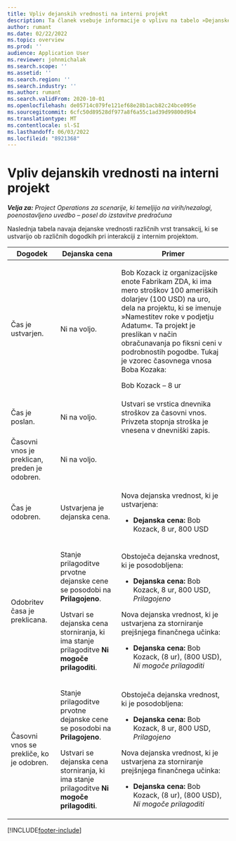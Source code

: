 ```yaml
---
title: Vpliv dejanskih vrednosti na interni projekt
description: Ta članek vsebuje informacije o vplivu na tabelo »Dejanske vrednosti« ob različnih dogodkih za interni projekt v programu Microsoft Dynamics 365 Project Operations.
author: rumant
ms.date: 02/22/2022
ms.topic: overview
ms.prod: ''
audience: Application User
ms.reviewer: johnmichalak
ms.search.scope: ''
ms.assetid: ''
ms.search.region: ''
ms.search.industry: ''
ms.author: rumant
ms.search.validFrom: 2020-10-01
ms.openlocfilehash: de05714c079fe121ef68e28b1acb82c24bce095e
ms.sourcegitcommit: 6cfc50d89528df977a8f6a55c1ad39d99800d9b4
ms.translationtype: MT
ms.contentlocale: sl-SI
ms.lasthandoff: 06/03/2022
ms.locfileid: "8921368"
---
```

# <a name="actuals-impact-for-an-internal-project"></a>Vpliv dejanskih vrednosti na interni projekt

_**Velja za:** Project Operations za scenarije, ki temeljijo na virih/nezalogi, poenostavljeno uvedbo – posel do izstavitve predračuna_

Naslednja tabela navaja dejanske vrednosti različnih vrst transakcij, ki se ustvarijo ob različnih dogodkih pri interakciji z internim projektom.

| Dogodek | Dejanska cena | Primer |
|---|---|---|
| Čas je ustvarjen. | Ni na voljo. | <p>Bob Kozack iz organizacijske enote Fabrikam ZDA, ki ima mero stroškov 100 ameriških dolarjev (100 USD) na uro, dela na projektu, ki se imenuje »Namestitev roke v podjetju Adatum«. Ta projekt je preslikan v način obračunavanja po fiksni ceni v podrobnostih pogodbe. Tukaj je vzorec časovnega vnosa Boba Kozaka:</p><p>Bob Kozack – 8 ur</p> |
| Čas je poslan. | Ni na voljo. | Ustvari se vrstica dnevnika stroškov za časovni vnos. Privzeta stopnja stroška je vnesena v dnevniški zapis. |
| Časovni vnos je preklican, preden je odobren. | Ni na voljo. | |
| Čas je odobren. | Ustvarjena je dejanska cena. | <p>Nova dejanska vrednost, ki je ustvarjena:</p><ul><li>**Dejanska cena:** Bob Kozack, 8 ur, 800 USD</li></ul> |
| Odobritev časa je preklicana. | <p>Stanje prilagoditve prvotne dejanske cene se posodobi na **Prilagojeno**.</p><p>Ustvari se dejanska cena storniranja, ki ima stanje prilagoditve **Ni mogoče prilagoditi**.</p> | <p>Obstoječa dejanska vrednost, ki je posodobljena:</p><ul><li>**Dejanska cena:** Bob Kozack, 8 ur, 800 USD, *Prilagojeno*</li></ul><p>Nova dejanska vrednost, ki je ustvarjena za storniranje prejšnjega finančnega učinka:</p><ul><li>**Dejanska cena:** Bob Kozack, (8 ur), (800 USD), *Ni mogoče prilagoditi*</li></ul> |
| Časovni vnos se prekliče, ko je odobren. | <p>Stanje prilagoditve prvotne dejanske cene se posodobi na **Prilagojeno**.</p><p>Ustvari se dejanska cena storniranja, ki ima stanje prilagoditve **Ni mogoče prilagoditi**.</p> | <p>Obstoječa dejanska vrednost, ki je posodobljena:</p><ul><li>**Dejanska cena:** Bob Kozack, 8 ur, 800 USD, *Prilagojeno*</li></ul><p>Nova dejanska vrednost, ki je ustvarjena za storniranje prejšnjega finančnega učinka:</p><ul><li>**Dejanska cena:** Bob Kozack, (8 ur), (800 USD), *Ni mogoče prilagoditi*</li></ul> |

[!INCLUDE[footer-include](../includes/footer-banner.md)]

